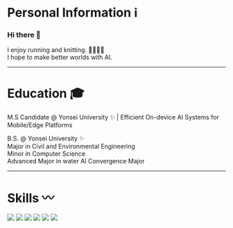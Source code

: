 
# Personal Information ℹ️
### Hi there 👋 
I enjoy running and knitting. 🏃🏻‍♀️🧶  
I hope to make better worlds with AI.  

***

# Education 🎓
M.S Candidate @ Yonsei University ✨ | Efficient On-device AI Systems for Mobile/Edge Platforms

B.S. @ Yonsei University ✨  
Major in Civil and Environmental Engineering  
Minor in Computer Science  
Advanced Major in water AI Convergence Major  

***
# Skills 〰️
<img src="https://img.shields.io/badge/python-3776AB.svg?style=flat-square&logo=python&logoColor=white" /> <img src="https://img.shields.io/badge/pyTorch-EE4C2C.svg?style=flat-square&logo=pytorch&logoColor=white" /> <img src="https://img.shields.io/badge/TensorFlow-FF6F00.svg?style=flat-square&logo=TensorFlow&logoColor=white" /> <img src="https://img.shields.io/badge/C-A8B9CC.svg?style=flat-square&logo=C&logoColor=white" /> <img src="https://img.shields.io/badge/C++-00599C.svg?style=flat-square&logo=C++&logoColor=white" /> <img src="https://img.shields.io/badge/MySQL-4479A1.svg?style=flat-square&logo=MySQL&logoColor=white" /> 


<!--
**jaeheedev/jaeheedev** is a ✨ _special_ ✨ repository because its `README.md` (this file) appears on your GitHub profile.

Here are some ideas to get you started:

- 🔭 I’m currently working on ...
- 🌱 I’m currently learning ...
- 👯 I’m looking to collaborate on ...
- 🤔 I’m looking for help with ...
- 💬 Ask me about ...
- 📫 How to reach me: ...
- 😄 Pronouns: ...
- ⚡ Fun fact: ...
-->
